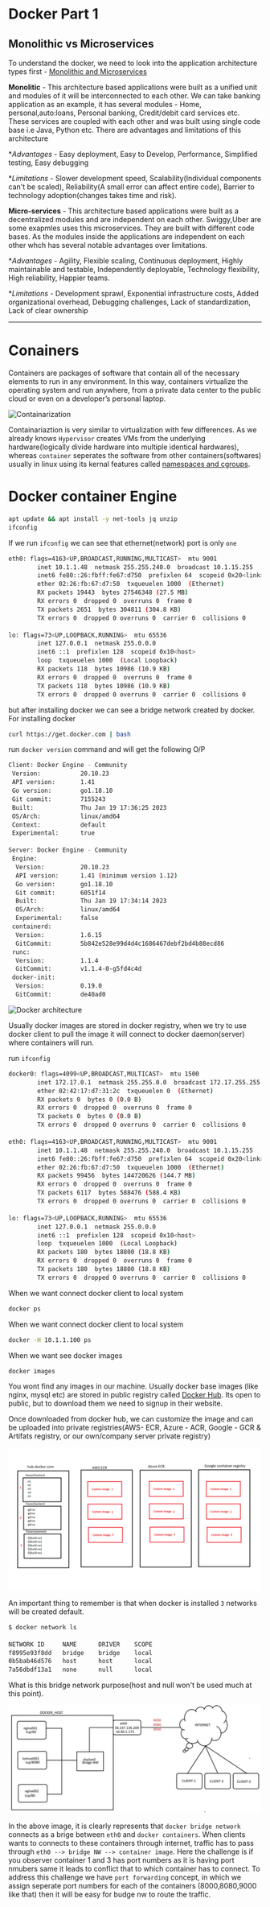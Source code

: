 # Docker Part 1
## Monolithic vs Microservices

To understand the docker, we need to look into the application architecture types first - [Monolithic and Microservices](https://www.atlassian.com/microservices/microservices-architecture/microservices-vs-monolith#:~:text=A%20monolithic%20application%20is%20built,of%20smaller%2C%20independently%20deployable%20services.)

**Monolitic** - This architecture based applications were built as a unified unit and modules of it will be interconnected to each other. We can take banking application as an example, it has several modules - Home, personal,auto:loans, Personal banking, Credit/debit card services etc. These services are coupled with each other and was built using single code base i.e Java, Python etc. There are advantages and limitations of this architecture

**Advantages* - Easy deployment, Easy to Develop, Performance, Simplified testing, Easy debugging

**Limitations* - Slower development speed, Scalability(Individual components can't be scaled), Reliability(A small error can affect entire code), Barrier to technology adoption(changes takes time and risk).

**Micro-services** - This architecture based applications were built as a decentralized modules and are independent on each other. Swiggy,Uber are some exapmles uses this microservices. They are built with different code bases. As the modules inside the applications are independent on each other whch has several notable advantages over limitations.

**Advantages* - Agility, Flexible scaling, Continuous deployment, Highly maintainable and testable, Independently deployable, Technology flexibility, High reliability, Happier teams.

**Limitations* - Development sprawl, Exponential infrastructure costs, Added organizational overhead, Debugging challenges, Lack of standardization, Lack of clear ownership

----------
# Conainers

Containers are packages of software that contain all of the necessary elements to run in any environment. In this way, containers virtualize the operating system and run anywhere, from a private data center to the public cloud or even on a developer’s personal laptop.

![Containarization](https://substackcdn.com/image/fetch/f_auto,q_auto:good,fl_progressive:steep/https%3A%2F%2Fbucketeer-e05bbc84-baa3-437e-9518-adb32be77984.s3.amazonaws.com%2Fpublic%2Fimages%2F14409324-6525-49f9-85b5-ea416d4efffb_2556x1383.jpeg)

Containariaztion is very similar to virtualization with few differences. As we already knows `Hypervisor` creates VMs from the underlying hardware(logically divide hardware into multiple identical hardwares), whereas `container` seperates the software from other containers(softwares) usually in linux using its kernal features called [namespaces and cgroups](https://jvns.ca/blog/2016/10/10/what-even-is-a-container/). 


# Docker container Engine

```bash
apt update && apt install -y net-tools jq unzip
ifconfig
```
If we run `ifconfig` we can see that ethernet(network) port is only `one` 

```bash
eth0: flags=4163<UP,BROADCAST,RUNNING,MULTICAST>  mtu 9001
        inet 10.1.1.48  netmask 255.255.240.0  broadcast 10.1.15.255
        inet6 fe80::26:fbff:fe67:d750  prefixlen 64  scopeid 0x20<link>
        ether 02:26:fb:67:d7:50  txqueuelen 1000  (Ethernet)
        RX packets 19443  bytes 27546348 (27.5 MB)
        RX errors 0  dropped 0  overruns 0  frame 0
        TX packets 2651  bytes 304811 (304.8 KB)
        TX errors 0  dropped 0 overruns 0  carrier 0  collisions 0

lo: flags=73<UP,LOOPBACK,RUNNING>  mtu 65536
        inet 127.0.0.1  netmask 255.0.0.0
        inet6 ::1  prefixlen 128  scopeid 0x10<host>
        loop  txqueuelen 1000  (Local Loopback)
        RX packets 118  bytes 10986 (10.9 KB)
        RX errors 0  dropped 0  overruns 0  frame 0
        TX packets 118  bytes 10986 (10.9 KB)
        TX errors 0  dropped 0 overruns 0  carrier 0  collisions 0
```

but after installing docker we can see a bridge network created by docker. For installing docker

```bash
curl https://get.docker.com | bash
```
run `docker version` command and will get the following O/P

```bash
Client: Docker Engine - Community
 Version:           20.10.23
 API version:       1.41
 Go version:        go1.18.10
 Git commit:        7155243
 Built:             Thu Jan 19 17:36:25 2023
 OS/Arch:           linux/amd64
 Context:           default
 Experimental:      true

Server: Docker Engine - Community
 Engine:
  Version:          20.10.23
  API version:      1.41 (minimum version 1.12)
  Go version:       go1.18.10
  Git commit:       6051f14
  Built:            Thu Jan 19 17:34:14 2023
  OS/Arch:          linux/amd64
  Experimental:     false
 containerd:
  Version:          1.6.15
  GitCommit:        5b842e528e99d4d4c1686467debf2bd4b88ecd86
 runc:
  Version:          1.1.4
  GitCommit:        v1.1.4-0-g5fd4c4d
 docker-init:
  Version:          0.19.0
  GitCommit:        de40ad0
```

![Docker architecture](https://docs.docker.com/engine/images/architecture.svg)

Usually docker images are stored in docker registry, when we try to use docker client to pull the image it will connect to docker daemon(server) where containers will run.

run `ifconfig`

```bash
docker0: flags=4099<UP,BROADCAST,MULTICAST>  mtu 1500
        inet 172.17.0.1  netmask 255.255.0.0  broadcast 172.17.255.255
        ether 02:42:17:d7:31:2c  txqueuelen 0  (Ethernet)
        RX packets 0  bytes 0 (0.0 B)
        RX errors 0  dropped 0  overruns 0  frame 0
        TX packets 0  bytes 0 (0.0 B)
        TX errors 0  dropped 0 overruns 0  carrier 0  collisions 0

eth0: flags=4163<UP,BROADCAST,RUNNING,MULTICAST>  mtu 9001
        inet 10.1.1.48  netmask 255.255.240.0  broadcast 10.1.15.255
        inet6 fe80::26:fbff:fe67:d750  prefixlen 64  scopeid 0x20<link>
        ether 02:26:fb:67:d7:50  txqueuelen 1000  (Ethernet)
        RX packets 99456  bytes 144720626 (144.7 MB)
        RX errors 0  dropped 0  overruns 0  frame 0
        TX packets 6117  bytes 588476 (588.4 KB)
        TX errors 0  dropped 0 overruns 0  carrier 0  collisions 0

lo: flags=73<UP,LOOPBACK,RUNNING>  mtu 65536
        inet 127.0.0.1  netmask 255.0.0.0
        inet6 ::1  prefixlen 128  scopeid 0x10<host>
        loop  txqueuelen 1000  (Local Loopback)
        RX packets 180  bytes 18800 (18.8 KB)
        RX errors 0  dropped 0  overruns 0  frame 0
        TX packets 180  bytes 18800 (18.8 KB)
        TX errors 0  dropped 0 overruns 0  carrier 0  collisions 0
```
When we want connect docker client to local system
```bash
docker ps
```

When we want connect docker client to local system
```bash
docker -H 10.1.1.100 ps
```
When we want see docker images
```bash
docker images
```
You wont find any images in our machine. Usually docker base images (like nginx, mysql etc) are stored in public registry called [Docker Hub](https://hub.docker.com). Its open to public, but to download them we need to signup in their website.

Once downloaded from docker hub, we can customize the image and can be uploaded into private registries(AWS- ECR, Azure - ACR, Google - GCR & Artifats registry, or our own/company server private registry)

![Docker registry](https://github.com/ModernVishwamithra/DevOps/blob/main/Docker/images/doker-registry.png) 

An important thing to remember is that when docker is installed `3` networks will be created default.
```bash
$ docker network ls

NETWORK ID     NAME      DRIVER    SCOPE
f8995e93f8dd   bridge    bridge    local
0b5bab46d576   host      host      local
7a56dbdf13a1   none      null      local

```

What is this bridge network purpose(host and null won't be used much at this point). 

![Docker Port Forwarding](https://github.com/ModernVishwamithra/DevOps/blob/main/Docker/images/docker-port-forwarding.png)

In the above image, it is clearly represents that `docker bridge network` connects as a brige between `eth0` and `docker containers`. When clients wants to connects to these containers through internet, traffic has to pass through `eth0 --> bridge NW --> container image`. Here the challenge is if you observer container 1 and 3 has port numbers as it is having port nmubers same it leads to conflict that to which container has to connect. To address this challenge we have `port forwarding` concept, in which we assign seperate port numbers for each of the containers (8000,8080,9000 like that) then it will be easy for budge nw to route the traffic.
